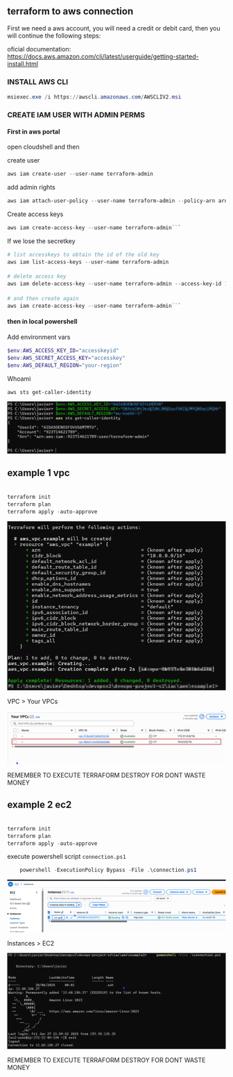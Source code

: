 ## terraform to aws connection

First we need a aws account, you will need a credit or debit card, then you will continue the following steps:

oficial documentation: https://docs.aws.amazon.com/cli/latest/userguide/getting-started-install.html

### INSTALL AWS CLI

```powershell
msiexec.exe /i https://awscli.amazonaws.com/AWSCLIV2.msi
```

### CREATE IAM USER WITH ADMIN PERMS

#### First in aws portal

open cloudshell and then

create user

```powershell
aws iam create-user --user-name terraform-admin
```

add admin rights

```powershell
aws iam attach-user-policy --user-name terraform-admin --policy-arn arn:aws:iam::aws:policy/AdministratorAccess
```

Create access keys

```powershell
aws iam create-access-key --user-name terraform-admin```
```

If we lose the secretkey

```powershell
# list accesskeys to obtain the id of the old key
aws iam list-access-keys --user-name terraform-admin

# delete access key
aws iam delete-access-key --user-name terraform-admin --access-key-id 12345

# and then create again
aws iam create-access-key --user-name terraform-admin```
```

#### then in local powershell

Add environment vars

```powershell
$env:AWS_ACCESS_KEY_ID="accesskeyid"
$env:AWS_SECRET_ACCESS_KEY="accesskey"
$env:AWS_DEFAULT_REGION="your-region" 
```

Whoami

```powershell
aws sts get-caller-identity
```

![](./aws-images/1.png)

## example 1 vpc

```powershell

terraform init
terraform plan
terraform apply -auto-approve

```

![](./aws-images/2.png)

VPC > Your VPCs

![](./aws-images/3.png)

REMEMBER TO EXECUTE TERRAFORM DESTROY FOR DONT WASTE MONEY

## example 2 ec2

```powershell

terraform init
terraform plan
terraform apply -auto-approve

```

execute powershell script `connection.ps1`

```powershell
    powershell -ExecutionPolicy Bypass -File .\connection.ps1
```

![](./aws-images/4.png)

Instances > EC2

![](./aws-images/5.png)

REMEMBER TO EXECUTE TERRAFORM DESTROY FOR DONT WASTE MONEY



